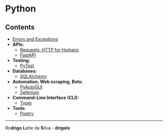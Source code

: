 # Python

## Contents

 - [Errors and Exceptions](modules/errors-and-exceptions)
 - **APIs:**
   - [Requests: HTTP for Humans](modules/requests)
   - [FastAPI](modules/fastapi)
 - **Testing:**
   - [PyTest](modules/pytest)
 - **Databases:**
   - [SQLAlchemy](modules/sqlalchemy)
 - **Automation, Web scraping, Bots:**
   - [PyAutoGUI](modules/pyautogui)
   - [Selenium](modules/selenium)
 - **Command-Line Interface (CLI):**
   - [Typer](modules/typer)
 - **Tools:**
   - [Poetry](modules/poetry)

---

Ro**drigo** **L**eite da **S**ilva - **drigols**
